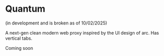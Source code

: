 # Quantum
(in development and is broken as of 10/02/2025)

A next-gen clean modern web proxy inspired by the UI design of arc. Has vertical tabs.

Coming soon

